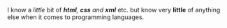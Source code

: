 I know a *little* bit of _**html**, **css** and **xml**_ etc. but know very **little** of anything else when it comes to programming languages.
